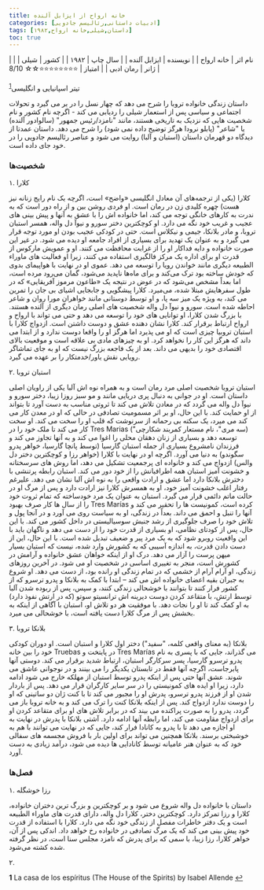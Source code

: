 ```yaml
---
title: خانه ارواح از ایزابل آلنده
categories: [ادبیات داستانی,رئالیسم جادویی]
tags: [داستان,شیلی,خانه ارواح,۱۹۸۲]
toc: true
---
```


| نام اثر | خانه ارواح |
| نویسنده | ایزابل آلنده |
| سال چاپ | ۱۹۸۲ |
| کشور | شیلی |
| ژانر | رمان ادبی |
| امتیاز | ⭐⭐⭐⭐⭐⭐⭐⭐☆☆ 8/10 |

تیتر اسپانیایی و انگلیسی<sup id="a1">[1](#f1)</sup>

داستان زندگی خانواده تروبا را شرح می دهد که چهار نسل را در بر می گیرد و تحولات اجتماعی و سیاسی پس از استعمار شیلی را ردیابی می کند - اگرچه نام کشور و نام شخصیت هایی که نزدیک به تاریخی هستند، مانند "نامزد/رئیس جمهور" (سالوادور آلنده) یا "شاعر" (پابلو نرودا هرگز توضیح داده نمی شود) را شرح می دهد. داستان عمدتا از دیدگاه دو قهرمان داستان (استبان و آلبا) روایت می شود و عناصر رئالیسم جادویی را در خود جای داده است.


### شخصیت‌ها

۱. کلارا

کلارا (یکی از ترجمه‌های آن معادل انگلیسی «واضح» است، اگرچه یک نام رایج زنانه نیز هست) چهره کلیدی زن در رمان است. او فردی روشن بین و از راه دور است که به ندرت به کارهای خانگی توجه می کند، اما خانواده اش را با عشق به آنها و پیش بینی های عجیب و غریب خود نگه می دارد. او کوچکترین دختر سورو و نیوآ دل واله، همسر استبان تروبا، و مادر بلانکا، جیمی و نیکلاس است. حتی در کودکی عجیب بودن او مورد توجه قرار می گیرد و به عنوان یک تهدید برای بسیاری از افراد جامعه او دیده می شود. در غیر این صورت خانواده و دایه فداکار او را از غرابت محافظت می کنند. او و عمویش مارکوس از قدرت او برای اداره یک مرکز فالگیری استفاده می کنند، زیرا او فعالیت های ماوراء الطبیعه دیگری مانند خواندن رویا را توسعه می دهد. عموی او در نهایت با هواپیمای بدوی که خودش ساخته بود ترک می‌کند و برای ماه‌ها ناپدید می‌شود، گمان می‌رود مرده است، اما بعداً مشخص می‌شود که در عوض در نتیجه یک «طاعون مرموز آفریقایی» که در طول سفرهایش مبتلا شده، می‌میرد. کلارا پیشگویی و جابجایی اشیای بی جان را تمرین می کند، به ویژه یک میز سه پا، و او توسط دوستانی مانند خواهران مورا روان و شاعر احاطه شده است. سورو و نیوآ دل واله شخصیت های اصلی رمان دیگری از آلنده هستند. با بزرگ شدن کلارا، او توانایی های خود را توسعه می دهد و حتی می تواند با ارواح و ارواح ارتباط برقرار کند. کلارا نشان دهنده عشق و دوست داشتن است. ازدواج کلارا با استبان تروبیا چیزی است که او می پذیرد اما هرگز او را واقعا دوست ندارد و از ابتدا می داند که هرگز این کار را نخواهد کرد. او به چیزهای مادی بی علاقه است و موقعیت بالای اقتصادی خود را بدیهی می داند. بعد از یک فاجعه بزرگ نیست که او به جای تماشاگر رویایی نقش یاور/خدمتکار را بر عهده می گیرد.

۲. استبان تروبا

استبان تروبا شخصیت اصلی مرد رمان است و به همراه نوه اش آلبا یکی از راویان اصلی داستان است. او در جوانی به دنبال پری دریایی مانند و مو سبز روزا زیبا، دختر سورو و نیوآ دل واله می گردد که در معادن تلاش می کند تا ثروتی مناسب به دست آورد تا بتواند از او حمایت کند. با این حال، او بر اثر مسمومیت تصادفی در حالی که او در معدن کار می کند می میرد، یک سکته بی رحمانه از سرنوشت که قلب او را سخت می کند. او سخت کار می کند تا ملک خود را در Tres Marias ("سه مری"، نام مستعار کمربند شکارچی) توسعه دهد و بسیاری از زنان دهقان محلی را اغوا می کند و به آنها تجاوز می کند و فرزندان نامشروع بسیاری از جمله استبان گارسیا (توسط پانچا گارسیا، خواهر پدرو سگوندو) به دنیا می آورد. اگرچه او در نهایت با کلارا (خواهر رزا و کوچکترین دختر دل والس) ازدواج می کند و خانواده ای پرجمعیت تشکیل می دهد، اما روش های سرسختانه و خشونت آمیز استبان همه اطرافیانش را از خود دور می کند. استبان رابطه پرتنشی با دخترش بلانکا دارد اما عشق و ارادت واقعی را به نوه اش آلبا نشان می دهد. علیرغم رفتار اغلب خشونت آمیز خود، او به همسرش کلارا نیز ارادت دارد و پس از مرگ او در حالت ماتم دائمی قرار می گیرد. استبان به عنوان یک مرد خودساخته که تمام ثروت خود را از سال ها کار صرف بهبود Tres Marías کرده است، کمونیست ها را تحقیر می کند و آنها را تنبل و احمق می داند. بعداً در زندگی، او به سیاست روی می آورد و در آنجا پول و تلاش خود را صرف جلوگیری از رشد جنبش سوسیالیستی در داخل کشور می کند. با این حال، پس از کودتای نظامی، او بسیاری از قدرت خود را از دست می دهد و ناگهان باید با این واقعیت روبرو شود که به یک مرد پیر و ضعیف تبدیل شده است. با این حال، این از دست دادن قدرت، به اندازه آسیبی که به کشورش وارد شده، نیست که استبان بسیار میهن پرست را آزار می دهد. درک او از اینکه خواهان عشق خانواده و آرامش در کشورش است، منجر به تغییری اساسی در شخصیت او می شود. در آخرین روزهای زندگی، او آرام آرام از خشمی که در تمام زندگی او رانده بود، از دست می دهد. او شروع به جبران بقیه اعضای خانواده اش می کند – ابتدا با کمک به بلانکا و پدرو ترسرو که از کشور فرار کنند تا بتوانند با خوشحالی زندگی کنند، و سپس، پس از ربوده شدن آلبا توسط ارتش، با متقاعد کردن دوست دیرینه اش ترانسیتو سوتو (که در ارتش نفوذ دارد) به او کمک کند تا او را نجات دهد. با موفقیت هر دو تلاش او، استبان با آگاهی از اینکه به بخشش پس از مرگ کلارا دست یافته است، با خوشحالی می میرد.

۳. بلانکا تروبا

بلانکا (به معنای واقعی کلمه، "سفید") دختر اول کلارا و استبان است. او دوران کودکی خود را بین خانه Truebas در پایتخت و Tres Marías می گذراند، جایی که با پسری به نام پدرو ترسرو گارسیا، پسر سرکارگر استبان، ارتباط شدید برقرار می کند. دوستی آنها پابرجاست، اگرچه آنها فقط در تابستان یکدیگر را می بینند و در نوجوانی عاشق می شوند. عشق آنها حتی پس از اینکه پدرو توسط استبان از مهلکه خارج می شود ادامه دارد، زیرا او ایده های کمونیستی را در سر سایر کارگران قرار می دهد. پس از باردار شدن او از فرزند پدرو ترسرو، پدرش او را مجبور می کند تا با کنت ژان دو ساتینی که او را دوست ندارد ازدواج کند. پس از اینکه بلانکا کنت را ترک می کند و به خانه تروبا باز می گردد، پدرو را به صورت پراکنده می بیند که در برابر تلاش های او برای متقاعد کردن او برای ازدواج مقاومت می کند، اما رابطه آنها ادامه دارد. آشتی بلانکا با پدرش در نهایت به او اجازه می دهد تا با پدرو به کانادا فرار کند، جایی که در نهایت می توانند با هم به خوشبختی برسند. بلانکا همچنین می تواند برای اولین بار با فروش مجسمه های سفالی خود که به عنوان هنر عامیانه توسط کانادایی ها دیده می شود، درآمد زیادی به دست آورد.
### فصل‌ها

۱. رزا خوشگله

داستان با خانواده دل واله شروع می شود و بر کوچکترین و بزرگ ترین دختران خانواده، کلارا و رزا تمرکز دارد. کوچکترین دختر، کلارا دل واله، دارای قدرت های ماوراء الطبیعه است و یک دفتر خاطرات مفصل از زندگی خود نگه می دارد. کلارا با استفاده از قدرت خود پیش بینی می کند که یک مرگ تصادفی در خانواده رخ خواهد داد. اندکی پس از آن، خواهر کلارا، رزا زیبا، با سمی که برای پدرش که نامزد مجلس سنا است، در نظر گرفته شده کشته می‌شود.

۲. 

<b id="f1">1</b> <span class="footnote">La casa de los espíritus (The House of the Spirits) by Isabel Allende </span>[↩](#a1)